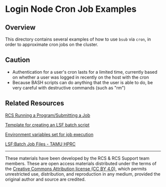 # Login Node Cron Job Examples

## Overview

This directory contains several examples of how to use `bsub` via `cron`, in order to
approximate cron jobs on the cluster.


## Caution

* Authentication for a user's cron lasts for a limited time, currently based on whether a user was logged in recently on the host with the cron 
* Because BASH scripts can do anything that the user is able to do, be very careful with destructive commands (such as "rm")


## Related Resources

[RCS Running a Program/Submitting a Job](https://www.hbs.edu/research-computing-services/resources/compute-cluster/running-jobs/running-a-program-submitting-a-job.aspx)

[Template for creating an LSF batch script](https://hpc.ncsu.edu/Documents/lsf_template.php)

[Environment variables set for job execution](https://www.ibm.com/docs/en/spectrum-lsf/10.1.0?topic=variables-environment-set-job-execution)

[LSF:Batch Job Files - TAMU HPRC](https://hprc.tamu.edu/wiki/LSF:Batch_Job_Files)




---

These materials have been developed by the RCS & RCS Support team members. These 
are open access materials distributed under the terms of the 
[Creative Commons Attribution license (CC BY 4.0)](https://creativecommons.org/licenses/by/4.0/),
which permits unrestricted use, distribution, and reproduction in any medium, provided 
the original author and source are credited.
